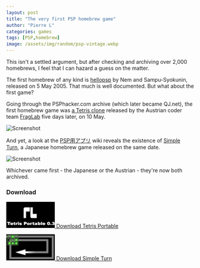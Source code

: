 ```yaml
---
layout: post
title: "The very first PSP homebrew game"
author: "Pierre L"
categories: games
tags: [PSP,homebrew]
image: /assets/img/random/psp-vintage.webp
---
```


This isn't a settled argument, but after checking and archiving over 2,000 homebrews, I feel that I can hazard a guess on the matter.

The first homebrew of any kind is [hellopsp](https://archive.org/details/hellopsp_R1.7z) by Nem and Sampu-Syokunin, released on 5 May 2005. That much is well documented. But what about the first game?

Going through the PSPhacker.com archive (which later became QJ.net), the first homebrew game was [a Tetris clone](https://web.archive.org/web/20050512020947/http://www.psphacker.com/index.html) released by the Austrian coder team [FragLab](https://www.fraglab.at/) five days later, on 10 May. 

![Screenshot](https://github.com/PSP-Archive/PSP-Archive.github.io/raw/gh-pages/assets/img/random/DSCF0059.webp)

And yet, a look at the [PSP用アプリ](https://web.archive.org/web/20050524143511/http://psp.holybell.to/index.php?PSP%CD%D1%A5%A2%A5%D7%A5%EA) wiki reveals the existence of [Simple Turn](https://web.archive.org/web/20050510235947/http://www.nurs.or.jp:80/~calcium/wearable/index.html), a Japanese homebrew game released on the same date.

![Screenshot](https://github.com/PSP-Archive/PSP-Archive.github.io/raw/gh-pages/assets/img/random/diary_050510_01.webp)

Whichever came first - the Japanese or the Austrian - they're now both archived.

### Download

<p class="download-btn">
    <a href="https://archive.org/details/tetrisportable03_eboot.7z">
	<img border="0" alt="Download the homebrew" src="/assets/img/icon0/tetris-portable.webp" width="130" height="70">
	Download Tetris Portable
	</a>
</p>

<p class="download-btn">
    <a href="https://archive.org/download/simp-00787-00003/SIMPLETURN.7z">
	<img border="0" alt="Download the homebrew" src="/assets/img/icon0/simple-turn.webp" width="130" height="70">
	Download Simple Turn
	</a>
</p>

